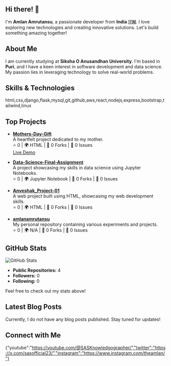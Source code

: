 ## Hi there! 👋

I'm **Amlan Amrutansu**, a passionate developer from **India 🇮🇳**. I love exploring new technologies and creating innovative solutions. Let's build something amazing together!

## About Me

I am currently studying at **Siksha O Anusandhan University**. I'm based in **Puri**, and I have a keen interest in software development and data science. My passion lies in leveraging technology to solve real-world problems.

## Skills & Technologies

html,css,django,flask,mysql,git,github,aws,react,nodejs,express,bootstrap,tailwind,linux

## Top Projects

- [**Mothers-Day-Gift**](https://github.com/AmlanAmrutansu/Mothers-Day-Gift)  
  A heartfelt project dedicated to my mother.  
  ⭐ 0 | 🌍 HTML | 🔧 0 Forks | 🔧 0 Issues  
  [Live Demo](https://amlanamrutansu.github.io/Mothers-Day-Gift/)  
  
- [**Data-Science-Final-Assignment**](https://github.com/AmlanAmrutansu/Data-Science-Final-Assignment)  
  A project showcasing my skills in data science using Jupyter Notebooks.  
  ⭐ 0 | 🌍 Jupyter Notebook | 🔧 0 Forks | 🔧 0 Issues  
  
- [**Anveshak_Project-01**](https://github.com/AmlanAmrutansu/Anveshak_Project-01)  
  A web project built using HTML, showcasing my web development skills.  
  ⭐ 0 | 🌍 HTML | 🔧 0 Forks | 🔧 0 Issues  
  
- [**amlanamrutansu**](https://github.com/AmlanAmrutansu/amlanamrutansu)  
  My personal repository containing various experiments and projects.  
  ⭐ 0 | 🌍 N/A | 🔧 0 Forks | 🔧 0 Issues

## GitHub Stats

![GitHub Stats](https://github-readme-stats.vercel.app/api?username=AmlanAmrutansu&show_icons=true&hide_title=true&count_private=true&theme=radical)

- **Public Repositories:** 4  
- **Followers:** 0  
- **Following:** 0  

Feel free to check out my stats above!

## Latest Blog Posts

Currently, I do not have any blog posts published. Stay tuned for updates!

## Connect with Me

{"youtube":"https://youtube.com/@SASKnowledgographer/","twitter":"https://x.com/sasofficial23/","instagram":"https://www.instagram.com/theamlan/"}
